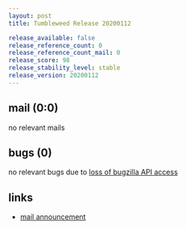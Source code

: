 ```yaml
---
layout: post
title: Tumbleweed Release 20200112

release_available: false
release_reference_count: 0
release_reference_count_mail: 0
release_score: 98
release_stability_level: stable
release_version: 20200112
---
```


## mail (0:0)

no relevant mails

## bugs (0)

<!--more-->

no relevant bugs due to [loss of bugzilla API access](https://bugzilla.opensuse.org/show_bug.cgi?id=1157722)



## links

- [mail announcement](https://lists.opensuse.org/opensuse-factory/2020-01/msg00202.html)
